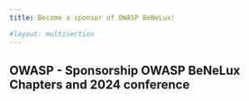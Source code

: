 ```yaml
---
title: Become a sponsor of OWASP BeNeLux!

#layout: multisection
---
```


<!-- To revisit + add the pdf in {{site.baseUrl}}assets/files/ -->


## OWASP - Sponsorship OWASP BeNeLux Chapters and 2024 conference
<!-- 
<a href="{{site.baseUrl}}assets/files/OWASP_BeNeLux_2024_sponsorship_packages.pdf" download>Download our sponsor brochure</a>  

The **OWASP chapter meetings & Events** are the premier events worldwide and locally for IT and application and software security **technologists**, including CSOs, CISOs, CTOs, CIOs, DSOs, security architects, developers, network admins, application admins, MIS directors, government defense chiefs, and integrators.

These important inﬂuencers **drive buying decisions** for security purchases. OWASP provides sponsors with **exclusive access** to its audiences.

OWASP has established strategic relationships with many major media groups worldwide and in BeNeLux, focused on IT security—print publications, newsletters, portals, consultants, associations, and user groups. Your valuable message—and **leadership positioning**—reaches thousands of prospects before you even arrive at OWASP events.

OWASP’s mission is supported by a handful of security vendors and security organizations who share our **total customer** immersion approach to building relationships within the IT, application, and software security communities. This approach should be part of your overall marketing mix.

Don't be left in the cold! Sponsorships are limited and will fill up very rapidly. All proceeds from sponsorship support the mission of the OWASP Foundation (represented in Europe by OWASP Europe VZW, non-profit under Belgian Law). Supporting these events drives the funding for research grants, tools and documents, local chapters, and more.

## These combined sponsorship packages (Gold, Silver, or Bronze) cover the BE+NL chapter meetings 2024 and the BeNeLux OWASP Days 2025.

- Each year regular **chapter meetings** are organized by the **chapters**. High quality **speakers** are combined with **panel discussions**. OWASP chapters are attended by an average of 80 people. Our chapter meetings are communicated directly to **1500 contacts in Belgium, and the Netherlands** who are active in application security.

- In 2024 the **OWASP BeNeLux event** will be organized again on **Thursday 28 & Friday 29 November** in **Utrecht (NL)**. This edition will take place at the **Jaarbeurs** in **Utrecht**. OWASP BE+NL 2024 is **two full days** of hands-on **OWASP Training and Conference** with a lineup of **local and internationally renowned speakers** covering OWASP and application security topics. In previous editions 200+ people attended the BeNeLux day hosted by Corda in Hasselt (BE) and the Univeristy of Leuven (BE), the RAI in Amsterdam (NL) and the University of Luxembourg. For 2025 we are targeting **250+ attendees** from Belgium and The Netherlands and borders countries.

- If we need to fall back on a virtual event, we will extend the sponsorship for one year towards including an in-person event.

Your sponsorship will be **invested directly** in the chapter meetings, supporting speaker and catering expenses. The sponsorship will also be dedicated to cover the costs of the OWASP 2023 BeNeLux event.

Sebastian Deleersnyder & Irfaan Santoe  
OWASP Foundation  
  
seba@owasp.org  
irfaan.santoe@owasp.org  

## BeNeLux 23 Gold Sponsor € 3.300

- Your company’s logo placed on the OWASP Belgium and The Netherlands chapter homepages for 1 year (2025)

- Featured placement of company logo during each OWASP Chapter meeting in the BeNeLux  for 1 year (2025)

- Company Name featured at the bottom of each OWASP chapter invitation for 1 year (2025)

- Your company’s logo placed near BeNeLux Conference Schedule on the Conference Homepage

- Your company’s banner roll-up (max 1mx2m) placed near entrance of the BeNeLux conference track

- Featured placement of company logo or name on any posters and BeNeLux conference announcements

- Your company logo featured in the BeNeLux conference opening talks

- Booth (3mx3m) at the BeNeLux conference

- Raffle with invite on stage at the end of the conference

## BeNeLux 23 Silver Sponsor € 2.200

- All Gold sponsor benefits for one chapter of your choice (Belgium and The Netherlands), including a booth (3mx3m) and raﬄe at the BeNeLux Conference

## BeNeLux 23 Bronze Sponsor € 1.100

- All Gold sponsor benefits for one chapter of your choice (Belgium and The Netherlands), without a booth or raﬄe at the BeNelux  Conference

## BeNeLux Social Event Sponsor € TBD

- Dedicated sponsor for the social event in the evening of 23-Nov 2023

- Budget to be discussed.

<a href="/assets/files/OWASP_BeNeLux_2023_sponsorship_packages.pdf" download>Download our sponsor brochure</a>   -->
